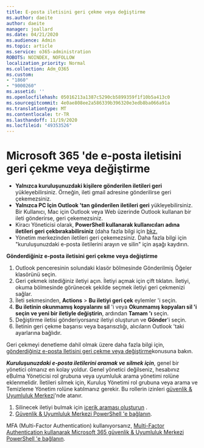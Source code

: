 ```yaml
---
title: E-posta iletisini geri çekme veya değiştirme
ms.author: daeite
author: daeite
manager: joallard
ms.date: 04/21/2020
ms.audience: Admin
ms.topic: article
ms.service: o365-administration
ROBOTS: NOINDEX, NOFOLLOW
localization_priority: Normal
ms.collection: Adm_O365
ms.custom:
- "1860"
- "9000260"
ms.assetid: ''
ms.openlocfilehash: 05016213a1387c5290cb5899359f1f10b5a413c0
ms.sourcegitcommit: 4e0ae808ee2a586339b396320e3edb8ba066a91a
ms.translationtype: MT
ms.contentlocale: tr-TR
ms.lasthandoff: 11/19/2020
ms.locfileid: "49353526"
---
```

# <a name="recall-or-replace-an-email-message-in-microsoft-365"></a>Microsoft 365 'de e-posta iletisini geri çekme veya değiştirme

- **Yalnızca kuruluşunuzdaki kişilere gönderilen iletileri geri** yükleyebilirsiniz. Örneğin, ileti gmail adresine gönderilirse geri çekemezsiniz.
- **Yalnızca PC Için Outlook 'tan gönderilen iletileri geri** yükleyebilirsiniz. Bir Kullanıcı, Mac için Outlook veya Web üzerinde Outlook kullanan bir ileti gönderirse, geri çekemezsiniz.
- Kiracı Yöneticisi olarak, **PowerShell kullanarak kullanıcıları adına iletileri geri çekbırakabilirsiniz** (daha fazla bilgi için [bkz.](https://docs.microsoft.com/microsoft-365/compliance/search-for-and-delete-messages-in-your-organization)
- Yönetim merkezinden iletileri geri çekemezsiniz. Daha fazla bilgi için "kuruluşunuzdaki e-posta iletilerini arayın ve silin" için aşağı kaydırın.

**Gönderdiğiniz e-posta iletisini geri çekme veya değiştirme**

1. Outlook penceresinin solundaki klasör bölmesinde Gönderilmiş Öğeler klasörünü seçin.
2. Geri çekmek istediğiniz iletiyi açın. İletiyi açmak için çift tıklatın. İletiyi, okuma bölmesinde görünecek şekilde seçmek iletiyi geri çekmenizi sağlar.
3. İleti sekmesinden, **Actions**  >  **Bu iletiyi geri çek** eylemler 'i seçin.
4. **Bu iletinin okunmamış kopyalarını sil** 'i veya **Okunmamış kopyaları sil 'i seçin ve yeni bir iletiyle değiştirin**, ardından **Tamam 'ı** seçin.
5. Değiştirme iletisi gönderiyorsanız iletiyi oluşturun ve **Gönder**'i seçin.
6. İletinin geri çekme başarısı veya başarısızlığı, alıcıların Outlook 'taki ayarlarına bağlıdır.

Geri çekmeyi denetleme dahil olmak üzere daha fazla bilgi için, [gönderdiğiniz e-posta Iletisini geri çekme veya değiştirme](https://support.office.com/article/35027f88-d655-4554-b4f8-6c0729a723a0)konusuna bakın.

**_Kuruluşunuzdaki e-posta iletilerini aramak ve silmek için_**, genel bir yönetici olmanız en kolay yoldur. Genel yönetici değilseniz, hesabınız eBulma Yöneticisi rol grubuna veya uyumluluk arama yönetimi rolüne eklenmelidir. İletileri silmek için, Kuruluş Yönetimi rol grubuna veya arama ve Temizleme Yönetim rolüne katılmanız gerekir. Bu rollerin izinleri [güvenlik & Uyumluluk Merkezi](https://protection.office.com/)'nde atanır.

1. Silinecek iletiyi bulmak için [içerik araması oluşturun](https://docs.microsoft.com/microsoft-365/compliance/content-search) .
2. [Güvenlik & Uyumluluk Merkezi PowerShell 'e bağlanın](https://docs.microsoft.com/powershell/exchange/office-365-scc/connect-to-scc-powershell/connect-to-scc-powershell).

MFA (Multi-Factor Authentication) kullanıyorsanız, [Multi-Factor Authentication kullanarak Microsoft 365 güvenlik & Uyumluluk Merkezi PowerShell 'e bağlanın](https://docs.microsoft.com/powershell/exchange/office-365-scc/connect-to-scc-powershell/mfa-connect-to-scc-powershell).
